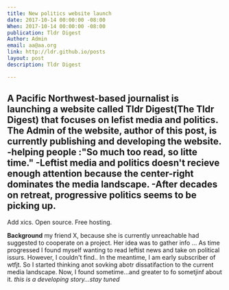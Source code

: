 ```yaml
---
title: New politics website launch
date: 2017-10-14 00:00:00 -08:00
When: 2017-10-14 00:00:00 -08:00
publication: Tldr Digest
Author: Admin
email: aa@aa.org
link: http://ldr.github.io/posts
layout: post
description: Tldr Digest

---
```

**A Pacific Northwest-based** journalist is launching a website called Tldr Digest(The Tldr Digest) that focuses on lefist media and politics. The Admin of the website, author of this post, is currently publishing and developing the website. 
-helping people :"So much too read, so litte time."
-Leftist media and politics doesn't recieve enough attention because the center-right dominates the media landscape. 
-After decades on retreat, progressive politics seems to be picking up. 
- 
Add xics. Open source. Free hosting. 

**Background** my friend X, because she is currently unreachable had suggested to cooperate on a project. Her idea was to gather info ...
As time progressed I found myself wanting to read leftist news and take on political issurs. However, I couldn't find..
In the meantime, I am early subscriber of wtfjt. So I started thinking anot sovking abotr dissatifaction to the current media landscape. Now, I found sometime...and greater to fo sometjinf about it.
*this is a developing story...stay tuned*
